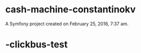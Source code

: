 cash-machine-constantinokv
==========================

A Symfony project created on February 25, 2016, 7:37 am.
# -clickbus-test
